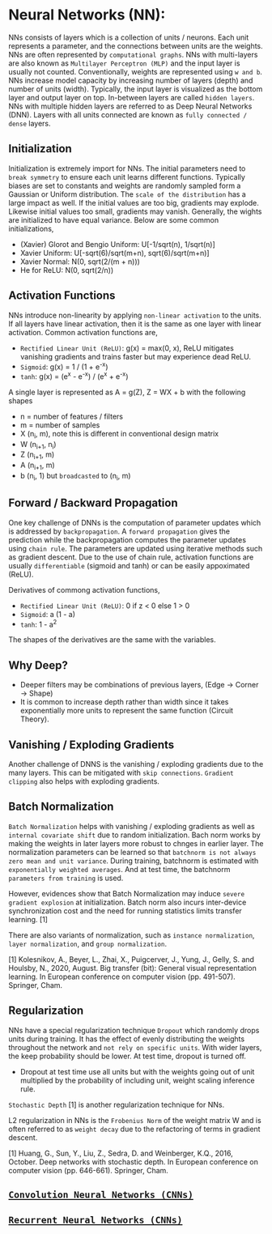 #   Neural Networks (NN):

NNs consists of layers which is a collection of units / neurons. Each unit represents a parameter, and the connections between units are the weights. NNs are often represented by `computational graphs`. NNs with multi-layers are also known as `Multilayer Perceptron (MLP)` and the input layer is usually not counted. Conventionally, weights are represented using `w and b`. NNs increase model capacity by increasing number of layers (depth) and number of units (width). Typically, the input layer is visualized as the bottom layer and output layer on top. In-between layers are called `hidden layers`. NNs with multiple hidden layers are referred to as Deep Neural Networks (DNN). Layers with all units connected are known as `fully connected / dense` layers.

##  Initialization

Initialization is extremely import for NNs. The initial parameters need to `break symmetry` to ensure each unit learns different functions. Typically biases are set to constants and weights are randomly sampled form a Gaussian or Uniform distribution. The `scale of the distribution` has a large impact as well. If the initial values are too big, gradients may explode. Likewise initial values too small, gradients may vanish. Generally, the wights are initialized to have equal variance. Below are some common initializations,

-   (Xavier) Glorot and Bengio Uniform: U[-1/sqrt(n), 1/sqrt(n)]
-   Xavier Uniform: U[-sqrt(6)/sqrt(m+n), sqrt(6)/sqrt(m+n)]
-   Xavier Normal: N(0, sqrt(2/(m + n)))
-   He for ReLU:  N(0, sqrt(2/n))

##  Activation Functions

NNs introduce non-linearity by applying `non-linear activation` to the units. If all layers have linear activation, then it is the same as one layer with linear activation. Common activation functions are,

-   `Rectified Linear Unit (ReLU)`: g(x) = max(0, x), ReLU mitigates vanishing gradients and trains faster but may experience dead ReLU.
-   `Sigmoid`: g(x) = 1 / (1 + e<sup>-x</sup>)
-   `tanh`: g(x) = (e<sup>x</sup> - e<sup>-x</sup>) / (e<sup>x</sup> + e<sup>-x</sup>)

A single layer is represented as A = g(Z), Z = WX + b with the following shapes

-   n = number of features / filters
-   m = number of samples
-   X (n<sub>i</sub>, m), note this is different in conventional design matrix
-   W (n<sub>i+1</sub>, n<sub>i</sub>)
-   Z (n<sub>i+1</sub>, m)
-   A (n<sub>i+1</sub>, m)
-   b (n<sub>i</sub>, 1) but `broadcasted` to (n<sub>i</sub>, m)

##  Forward / Backward Propagation

One key challenge of DNNs is the computation of parameter updates which is addressed by `backpropagation`. A `forward propagation` gives the prediction while the backpropagation computes the parameter updates using `chain rule`. The parameters are updated using iterative methods such as gradient descent. Due to the use of chain rule, activation functions are usually `differentiable` (sigmoid and tanh) or can be easily appoximated (ReLU).

Derivatives of commong activation functions,

-   `Rectified Linear Unit (ReLU)`: 0 if z < 0 else 1 > 0
-   `Sigmoid`: a (1 - a)
-   `tanh`: 1 - a<sup>2</sup>

The shapes of the derivatives are the same with the variables.

##  Why Deep?

-   Deeper filters may be combinations of previous layers, (Edge -> Corner -> Shape)
-   It is common to increase depth rather than width since it takes exponentially more units to represent the same function (Circuit Theory).

## Vanishing / Exploding Gradients

Another challenge of DNNS is the vanishing / exploding gradients due to the many layers. This can be mitigated with `skip connections`. `Gradient clipping` also helps with exploding gradients.

## Batch Normalization

 `Batch Normalization` helps with vanishing / exploding gradients as well as `internal covariate shift` due to random initialization. Bach norm works by making the weights in later layers more robust to chnges in earlier layer. The normalization parameters can be learned so that `batchnorm is not always zero mean and unit variance`. During training, batchnorm is estimated with `exponentially weighted averages`. And at test time, the batchnorm `parameters from training` is used.
 
  However, evidences show that Batch Normalization may induce `severe gradient explosion` at initialization. Batch norm also incurs inter-device synchronization
cost and the need for running statistics limits transfer learning. [1]

 There are also variants of normalization, such as `instance normalization`, `layer normalization`, and `group normalization`.

[1] Kolesnikov, A., Beyer, L., Zhai, X., Puigcerver, J., Yung, J., Gelly, S. and Houlsby, N., 2020, August. Big transfer (bit): General visual representation learning. In European conference on computer vision (pp. 491-507). Springer, Cham.

##  Regularization

NNs have a special regularization technique `Dropout` which randomly drops units during training. It has the effect of evenly distributing the weights throughout the network and `not rely on specific units`. With wider layers, the keep probability should be lower. At test time, dropout is turned off.

- Dropout at test time use all units but with the weights going out of unit multiplied by the probability of including unit, weight scaling inference rule.

`Stochastic Depth` [1] is another regularization technique for NNs. 

L2 regularization in NNs is the `Frobenius Norm` of the weight matrix W and is often referred to as `weight decay` due to the refactoring of terms in gradient descent.

[1] Huang, G., Sun, Y., Liu, Z., Sedra, D. and Weinberger, K.Q., 2016, October. Deep networks with stochastic depth. In European conference on computer vision (pp. 646-661). Springer, Cham.

##  [`Convolution Neural Networks (CNNs)`](./CNNs.md)

##  [`Recurrent Neural Networks (CNNs)`](./RNNs.md)

